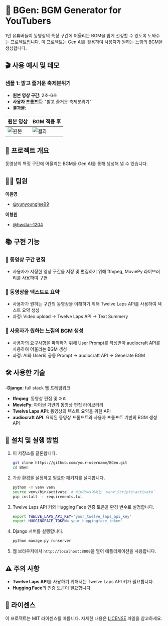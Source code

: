 # 🎵 BGen: BGM Generator for YouTubers

1인 유튜버들이 동영상의 특정 구간에 어울리는 BGM을 쉽게 선정할 수 있도록 도와주는 프로젝트입니다. 이 프로젝트는 Gen AI를 활용하여 사용자가 원하는 느낌의 BGM을 생성합니다.


## 🎬 사용 예시 및 데모

### 샘플 1: 밝고 즐거운 축제분위기
- **원본 영상 구간**: 2초-6초
- **사용자 프롬프트**: "밝고 즐거운 축제분위기"
- **결과물**: 

| 원본 영상 | BGM 적용 후 |
|---------|------------|
| ![원본](https://github.com/user-attachments/assets/0ec7ae32-6fb8-49ab-9f92-1038d5f8d6f7) | ![결과](https://github.com/user-attachments/assets/5b3291cb-0445-43fc-97c3-d4175839d6a4) |

## 🚀 프로젝트 개요

동영상의 특정 구간에 어울리는 BGM을 Gen AI를 통해 생성해 낼 수 있습니다. 

## 🧑‍💻 팀원

**이윤영**
  - [@yunyounglee99](https://github.com/yunyounglee99)
    
**이형원**
  - [@hwstar-1204](https://github.com/hwstar-1204) 


## 📚 구현 기능

### 📌 동영상 구간 편집
- 사용자가 지정한 영상 구간을 저장 및 편집하기 위해 ffmpeg, MoviePy 라이브러리를 사용하여 구현

### 📌 동영상을 텍스트로 요약
- 사용자가 원하는 구간의 동영상을 이해하기 위해 Twelve Laps API를 사용하여 텍스트 요약 생성
- 과정: Video upload → Twelve Laps API → Text Summery

### 📌 사용자가 원하는 느낌의 BGM 생성
- 사용자의 요구사항을 파악하기 위해 User Prompt를 작성받아 audiocraft API를 사용하여 어울리는 BGM 생성
- 과정: AI와 User의 공동 Prompt → audiocraft API → Generate BGM

## 🛠 사용한 기술

-**Django**: full stack 웹 프레임워크 
- **ffmpeg**: 동영상 편집 및 처리
- **MoviePy**: 파이썬 기반의 동영상 편집 라이브러리
- **Twelve Laps API**: 동영상의 텍스트 요약을 위한 API
- **audiocraft API**: 요약된 동영상 프롬프트와 사용자 프롬프트 기반의 BGM 생성 API

## 📝 설치 및 실행 방법

1. 이 저장소를 클론합니다.
    ```bash
    git clone https://github.com/your-username/BGen.git
    cd BGen
    ```

2. 가상 환경을 설정하고 필요한 패키지를 설치합니다.
    ```bash
    python -m venv venv
    source venv/bin/activate  # Windows에서는 `venv\Scripts\activate`
    pip install -r requirements.txt
    ```

3. Twelve Laps API 키와 Hugging Face 인증 토큰을 환경 변수로 설정합니다.
    ```bash
    export TWELVE_LAPS_API_KEY='your_twelve_laps_api_key'
    export HUGGINGFACE_TOKEN='your_huggingface_token'
    ```

4. Django 서버를 실행합니다.
    ```bash
    python manage.py runserver
    ```

5. 웹 브라우저에서 `http://localhost:8000`을 열어 애플리케이션을 사용합니다.

## ⚠️ 주의 사항

- **Twelve Laps API**를 사용하기 위해서는 Twelve Laps API 키가 필요합니다.
- **Hugging Face**의 인증 토큰이 필요합니다.


## 📜 라이센스

이 프로젝트는 MIT 라이센스를 따릅니다. 자세한 내용은 [LICENSE](./LICENSE) 파일을 참고하세요.

